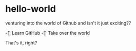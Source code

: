 # hello-world
venturing into the world of Github and isn't it just exciting??

-[] Learn GitHub
-[] Take over the world

That's it, right?
